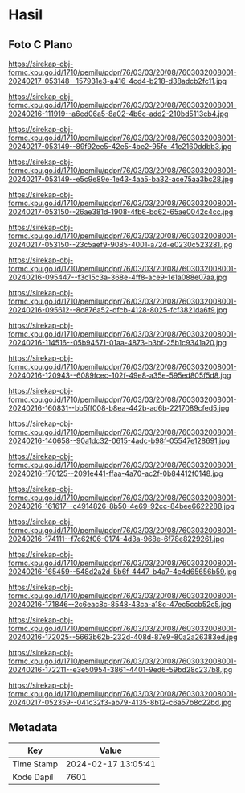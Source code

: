 # Hasil

## Foto C Plano

https://sirekap-obj-formc.kpu.go.id/1710/pemilu/pdpr/76/03/03/20/08/7603032008001-20240217-053148--157931e3-a416-4cd4-b218-d38adcb2fc11.jpg

https://sirekap-obj-formc.kpu.go.id/1710/pemilu/pdpr/76/03/03/20/08/7603032008001-20240216-111919--a6ed06a5-8a02-4b6c-add2-210bd5113cb4.jpg

https://sirekap-obj-formc.kpu.go.id/1710/pemilu/pdpr/76/03/03/20/08/7603032008001-20240217-053149--89f92ee5-42e5-4be2-95fe-41e2160ddbb3.jpg

https://sirekap-obj-formc.kpu.go.id/1710/pemilu/pdpr/76/03/03/20/08/7603032008001-20240217-053149--e5c9e89e-1e43-4aa5-ba32-ace75aa3bc28.jpg

https://sirekap-obj-formc.kpu.go.id/1710/pemilu/pdpr/76/03/03/20/08/7603032008001-20240217-053150--26ae381d-1908-4fb6-bd62-65ae0042c4cc.jpg

https://sirekap-obj-formc.kpu.go.id/1710/pemilu/pdpr/76/03/03/20/08/7603032008001-20240217-053150--23c5aef9-9085-4001-a72d-e0230c523281.jpg

https://sirekap-obj-formc.kpu.go.id/1710/pemilu/pdpr/76/03/03/20/08/7603032008001-20240216-095447--f3c15c3a-368e-4ff8-ace9-1e1a088e07aa.jpg

https://sirekap-obj-formc.kpu.go.id/1710/pemilu/pdpr/76/03/03/20/08/7603032008001-20240216-095612--8c876a52-dfcb-4128-8025-fcf3821da6f9.jpg

https://sirekap-obj-formc.kpu.go.id/1710/pemilu/pdpr/76/03/03/20/08/7603032008001-20240216-114516--05b94571-01aa-4873-b3bf-25b1c9341a20.jpg

https://sirekap-obj-formc.kpu.go.id/1710/pemilu/pdpr/76/03/03/20/08/7603032008001-20240216-120943--6089fcec-102f-49e8-a35e-595ed805f5d8.jpg

https://sirekap-obj-formc.kpu.go.id/1710/pemilu/pdpr/76/03/03/20/08/7603032008001-20240216-160831--bb5ff008-b8ea-442b-ad6b-2217089cfed5.jpg

https://sirekap-obj-formc.kpu.go.id/1710/pemilu/pdpr/76/03/03/20/08/7603032008001-20240216-140658--90a1dc32-0615-4adc-b98f-05547e128691.jpg

https://sirekap-obj-formc.kpu.go.id/1710/pemilu/pdpr/76/03/03/20/08/7603032008001-20240216-170125--2091e441-ffaa-4a70-ac2f-0b84412f0148.jpg

https://sirekap-obj-formc.kpu.go.id/1710/pemilu/pdpr/76/03/03/20/08/7603032008001-20240216-161617--c4914826-8b50-4e69-92cc-84bee6622288.jpg

https://sirekap-obj-formc.kpu.go.id/1710/pemilu/pdpr/76/03/03/20/08/7603032008001-20240216-174111--f7c62f06-0174-4d3a-968e-6f78e8229261.jpg

https://sirekap-obj-formc.kpu.go.id/1710/pemilu/pdpr/76/03/03/20/08/7603032008001-20240216-165459--548d2a2d-5b6f-4447-b4a7-4e4d65656b59.jpg

https://sirekap-obj-formc.kpu.go.id/1710/pemilu/pdpr/76/03/03/20/08/7603032008001-20240216-171846--2c6eac8c-8548-43ca-a18c-47ec5ccb52c5.jpg

https://sirekap-obj-formc.kpu.go.id/1710/pemilu/pdpr/76/03/03/20/08/7603032008001-20240216-172025--5663b62b-232d-408d-87e9-80a2a26383ed.jpg

https://sirekap-obj-formc.kpu.go.id/1710/pemilu/pdpr/76/03/03/20/08/7603032008001-20240216-172211--e3e50954-3861-4401-9ed6-59bd28c237b8.jpg

https://sirekap-obj-formc.kpu.go.id/1710/pemilu/pdpr/76/03/03/20/08/7603032008001-20240217-052359--041c32f3-ab79-4135-8b12-c6a57b8c22bd.jpg


## Metadata

| Key        | Value               |
| ---------- | ------------------- |
| Time Stamp | 2024-02-17 13:05:41 |
| Kode Dapil | 7601                |



